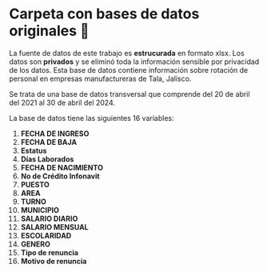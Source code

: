 # Carpeta con bases de datos originales 📂

La fuente de datos de este trabajo es **estrucurada** en formato xlsx. Los datos son **privados** y se eliminó toda la información sensible por privacidad de los datos. Esta base de datos contiene información sobre rotación de personal en empresas manufactureras de Tala, Jalisco. 

Se trata de una base de datos transversal que comprende del 20 de abril del 2021 al 30 de abril del 2024.

La base de datos tiene las siguientes 16 variables:  

1. **FECHA DE INGRESO**
2. **FECHA DE BAJA**
3. **Estatus**
4. **Días Laborados**
5. **FECHA DE NACIMIENTO**
6. **No de Crédito Infonavit**
7. **PUESTO**
8. **AREA**
9. **TURNO**
10. **MUNICIPIO**
11. **SALARIO DIARIO**
12. **SALARIO MENSUAL**
13. **ESCOLARIDAD**
14. **GENERO**
15. **Tipo de renuncia**
16. **Motivo de renuncia**